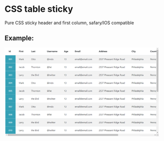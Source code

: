 # CSS table sticky
Pure CSS sticky header and first column, safary/IOS compatible

## Example:
![Image of table sticky](img/table-sticky.png)



